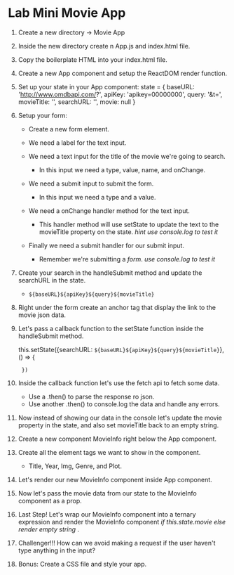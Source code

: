 # Lab Mini Movie App

1. Create a new directory -> Movie App

2.  Inside the new directory create n App.js and index.html file.

3. Copy the boilerplate HTML into your index.html file.

4. Create a new App component and setup the ReactDOM render function.

5. Set up your state in your App component:
    state = {
        baseURL: 'http://www.omdbapi.com/?',
        apiKey: 'apikey=00000000',
        query: '&t=',
        movieTitle: '',
        searchURL: '',
        movie: null
    }

6. Setup your form:
    - Create a new form element.

    - We need a label for the text input.
    - We need a text input for the title of the movie we're going to search.
        - In this input we need a type, value, name, and onChange.

    - We need a submit input to submit the form.
        - In this input we need a type and a value.

    - We need a onChange handler method for the text input.
        - This handler method will use setState to update the text to the movieTitle property on the state. *hint use console.log to test it*

    - Finally we need a submit handler for our submit input.
        - Remember we're submitting a *form*.  *use console.log to test it*

7. Create your search in the handleSubmit method and update the searchURL in the state.
    - `${baseURL}${apiKey}${query}${movieTitle}`

8. Right under the form create an anchor tag that display the link to the movie json data.

9. Let's pass a callback function to the setState function inside the handleSubmit method.

    this.setState({searchURL: `${baseURL}${apiKey}${query}${movieTitle}`}, () => {
           
        })

10. Inside the callback function let's use the fetch api to fetch some data.
    - Use a .then() to parse the response ro json.
    - Use another .then() to console.log the data and handle any errors.

11. Now instead of showing our data in the console let's update the movie property in the state, and also set movieTitle back to an empty string. 

12. Create a new component MovieInfo right below the App component.

13. Create all the element tags we want to show in the component.
    - Title, Year, Img, Genre, and Plot.

14. Let's render our new MovieInfo component inside App component.

15. Now let's pass the movie data from our state to the MovieInfo component as a prop.

16. Last Step! Let's wrap our MovieInfo component into a ternary expression and render the MovieInfo component *if this.state.movie else render empty string* .

17. Challenger!!! How can we avoid making a request if the user haven't type anything in the input?

18. Bonus: Create a CSS file and style your app.
